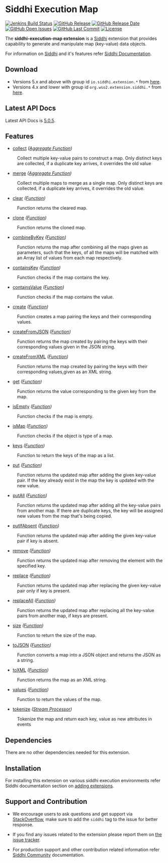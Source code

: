 Siddhi Execution Map
======================================

  [![Jenkins Build Status](https://wso2.org/jenkins/job/siddhi/job/siddhi-execution-map/badge/icon)](https://wso2.org/jenkins/job/siddhi/job/siddhi-execution-map/)
  [![GitHub Release](https://img.shields.io/github/release/siddhi-io/siddhi-execution-map.svg)](https://github.com/siddhi-io/siddhi-execution-map/releases)
  [![GitHub Release Date](https://img.shields.io/github/release-date/siddhi-io/siddhi-execution-map.svg)](https://github.com/siddhi-io/siddhi-execution-map/releases)
  [![GitHub Open Issues](https://img.shields.io/github/issues-raw/siddhi-io/siddhi-execution-map.svg)](https://github.com/siddhi-io/siddhi-execution-map/issues)
  [![GitHub Last Commit](https://img.shields.io/github/last-commit/siddhi-io/siddhi-execution-map.svg)](https://github.com/siddhi-io/siddhi-execution-map/commits/master)
  [![License](https://img.shields.io/badge/License-Apache%202.0-blue.svg)](https://opensource.org/licenses/Apache-2.0)

The **siddhi-execution-map extension** is a <a target="_blank" href="https://siddhi.io/">Siddhi</a> extension that provides capability to generate and manipulate map (key-value) data objects.

For information on <a target="_blank" href="https://siddhi.io/">Siddhi</a> and it's features refer <a target="_blank" href="https://siddhi.io/redirect/docs.html">Siddhi Documentation</a>. 

## Download

* Versions 5.x and above with group id `io.siddhi.extension.*` from <a target="_blank" href="https://mvnrepository.com/artifact/io.siddhi.extension.execution.map/siddhi-execution-map/">here</a>.
* Versions 4.x and lower with group id `org.wso2.extension.siddhi.*` from <a target="_blank" href="https://mvnrepository.com/artifact/org.wso2.extension.siddhi.execution.map/siddhi-execution-map">here</a>.

## Latest API Docs 

Latest API Docs is <a target="_blank" href="https://siddhi-io.github.io/siddhi-execution-map/api/5.0.5">5.0.5</a>.

## Features

* <a target="_blank" href="https://siddhi-io.github.io/siddhi-execution-map/api/5.0.5/#collect-aggregate-function">collect</a> *(<a target="_blank" href="http://siddhi.io/en/v5.1/docs/query-guide/#aggregate-function">Aggregate Function</a>)*<br> <div style="padding-left: 1em;"><p><p style="word-wrap: break-word;margin: 0;">Collect multiple key-value pairs to construct a map. Only distinct keys are collected, if a duplicate key arrives, it overrides the old value</p></p></div>
* <a target="_blank" href="https://siddhi-io.github.io/siddhi-execution-map/api/5.0.5/#merge-aggregate-function">merge</a> *(<a target="_blank" href="http://siddhi.io/en/v5.1/docs/query-guide/#aggregate-function">Aggregate Function</a>)*<br> <div style="padding-left: 1em;"><p><p style="word-wrap: break-word;margin: 0;">Collect multiple maps to merge as a single map. Only distinct keys are collected, if a duplicate key arrives, it overrides the old value.</p></p></div>
* <a target="_blank" href="https://siddhi-io.github.io/siddhi-execution-map/api/5.0.5/#clear-function">clear</a> *(<a target="_blank" href="http://siddhi.io/en/v5.1/docs/query-guide/#function">Function</a>)*<br> <div style="padding-left: 1em;"><p><p style="word-wrap: break-word;margin: 0;">Function returns the cleared map. </p></p></div>
* <a target="_blank" href="https://siddhi-io.github.io/siddhi-execution-map/api/5.0.5/#clone-function">clone</a> *(<a target="_blank" href="http://siddhi.io/en/v5.1/docs/query-guide/#function">Function</a>)*<br> <div style="padding-left: 1em;"><p><p style="word-wrap: break-word;margin: 0;">Function returns the cloned map.</p></p></div>
* <a target="_blank" href="https://siddhi-io.github.io/siddhi-execution-map/api/5.0.5/#combinebykey-function">combineByKey</a> *(<a target="_blank" href="http://siddhi.io/en/v5.1/docs/query-guide/#function">Function</a>)*<br> <div style="padding-left: 1em;"><p><p style="word-wrap: break-word;margin: 0;">Function returns the map after combining all the maps given as parameters, such that the keys, of all the maps will be matched with an Array list of values from each map respectively.</p></p></div>
* <a target="_blank" href="https://siddhi-io.github.io/siddhi-execution-map/api/5.0.5/#containskey-function">containsKey</a> *(<a target="_blank" href="http://siddhi.io/en/v5.1/docs/query-guide/#function">Function</a>)*<br> <div style="padding-left: 1em;"><p><p style="word-wrap: break-word;margin: 0;">Function checks if the map contains the key.</p></p></div>
* <a target="_blank" href="https://siddhi-io.github.io/siddhi-execution-map/api/5.0.5/#containsvalue-function">containsValue</a> *(<a target="_blank" href="http://siddhi.io/en/v5.1/docs/query-guide/#function">Function</a>)*<br> <div style="padding-left: 1em;"><p><p style="word-wrap: break-word;margin: 0;">Function checks if the map contains the value.</p></p></div>
* <a target="_blank" href="https://siddhi-io.github.io/siddhi-execution-map/api/5.0.5/#create-function">create</a> *(<a target="_blank" href="http://siddhi.io/en/v5.1/docs/query-guide/#function">Function</a>)*<br> <div style="padding-left: 1em;"><p><p style="word-wrap: break-word;margin: 0;">Function creates a map pairing the keys and their corresponding values.</p></p></div>
* <a target="_blank" href="https://siddhi-io.github.io/siddhi-execution-map/api/5.0.5/#createfromjson-function">createFromJSON</a> *(<a target="_blank" href="http://siddhi.io/en/v5.1/docs/query-guide/#function">Function</a>)*<br> <div style="padding-left: 1em;"><p><p style="word-wrap: break-word;margin: 0;">Function returns the map created by pairing the keys with their corresponding values given in the JSON string.</p></p></div>
* <a target="_blank" href="https://siddhi-io.github.io/siddhi-execution-map/api/5.0.5/#createfromxml-function">createFromXML</a> *(<a target="_blank" href="http://siddhi.io/en/v5.1/docs/query-guide/#function">Function</a>)*<br> <div style="padding-left: 1em;"><p><p style="word-wrap: break-word;margin: 0;">Function returns the map created by pairing the keys with their corresponding values,given as an XML string.</p></p></div>
* <a target="_blank" href="https://siddhi-io.github.io/siddhi-execution-map/api/5.0.5/#get-function">get</a> *(<a target="_blank" href="http://siddhi.io/en/v5.1/docs/query-guide/#function">Function</a>)*<br> <div style="padding-left: 1em;"><p><p style="word-wrap: break-word;margin: 0;">Function returns the value corresponding to the given key from the map.</p></p></div>
* <a target="_blank" href="https://siddhi-io.github.io/siddhi-execution-map/api/5.0.5/#isempty-function">isEmpty</a> *(<a target="_blank" href="http://siddhi.io/en/v5.1/docs/query-guide/#function">Function</a>)*<br> <div style="padding-left: 1em;"><p><p style="word-wrap: break-word;margin: 0;">Function checks if the map is empty.</p></p></div>
* <a target="_blank" href="https://siddhi-io.github.io/siddhi-execution-map/api/5.0.5/#ismap-function">isMap</a> *(<a target="_blank" href="http://siddhi.io/en/v5.1/docs/query-guide/#function">Function</a>)*<br> <div style="padding-left: 1em;"><p><p style="word-wrap: break-word;margin: 0;">Function checks if the object is type of a map.</p></p></div>
* <a target="_blank" href="https://siddhi-io.github.io/siddhi-execution-map/api/5.0.5/#keys-function">keys</a> *(<a target="_blank" href="http://siddhi.io/en/v5.1/docs/query-guide/#function">Function</a>)*<br> <div style="padding-left: 1em;"><p><p style="word-wrap: break-word;margin: 0;">Function to return the keys of the map as a list.</p></p></div>
* <a target="_blank" href="https://siddhi-io.github.io/siddhi-execution-map/api/5.0.5/#put-function">put</a> *(<a target="_blank" href="http://siddhi.io/en/v5.1/docs/query-guide/#function">Function</a>)*<br> <div style="padding-left: 1em;"><p><p style="word-wrap: break-word;margin: 0;">Function returns the updated map after adding the given key-value pair. If the key already exist in the map the key is updated with the new value.</p></p></div>
* <a target="_blank" href="https://siddhi-io.github.io/siddhi-execution-map/api/5.0.5/#putall-function">putAll</a> *(<a target="_blank" href="http://siddhi.io/en/v5.1/docs/query-guide/#function">Function</a>)*<br> <div style="padding-left: 1em;"><p><p style="word-wrap: break-word;margin: 0;">Function returns the updated map after adding all the key-value pairs from another map. If there are duplicate keys, the key will be assigned new values from the map that's being copied.</p></p></div>
* <a target="_blank" href="https://siddhi-io.github.io/siddhi-execution-map/api/5.0.5/#putifabsent-function">putIfAbsent</a> *(<a target="_blank" href="http://siddhi.io/en/v5.1/docs/query-guide/#function">Function</a>)*<br> <div style="padding-left: 1em;"><p><p style="word-wrap: break-word;margin: 0;">Function returns the updated map after adding the given key-value pair if key is absent. </p></p></div>
* <a target="_blank" href="https://siddhi-io.github.io/siddhi-execution-map/api/5.0.5/#remove-function">remove</a> *(<a target="_blank" href="http://siddhi.io/en/v5.1/docs/query-guide/#function">Function</a>)*<br> <div style="padding-left: 1em;"><p><p style="word-wrap: break-word;margin: 0;">Function returns the updated map after removing the element with the specified key.</p></p></div>
* <a target="_blank" href="https://siddhi-io.github.io/siddhi-execution-map/api/5.0.5/#replace-function">replace</a> *(<a target="_blank" href="http://siddhi.io/en/v5.1/docs/query-guide/#function">Function</a>)*<br> <div style="padding-left: 1em;"><p><p style="word-wrap: break-word;margin: 0;">Function returns the updated map after replacing the given key-value pair only if key is present.</p></p></div>
* <a target="_blank" href="https://siddhi-io.github.io/siddhi-execution-map/api/5.0.5/#replaceall-function">replaceAll</a> *(<a target="_blank" href="http://siddhi.io/en/v5.1/docs/query-guide/#function">Function</a>)*<br> <div style="padding-left: 1em;"><p><p style="word-wrap: break-word;margin: 0;">Function returns the updated map after replacing all the key-value pairs from another map, if keys are present.</p></p></div>
* <a target="_blank" href="https://siddhi-io.github.io/siddhi-execution-map/api/5.0.5/#size-function">size</a> *(<a target="_blank" href="http://siddhi.io/en/v5.1/docs/query-guide/#function">Function</a>)*<br> <div style="padding-left: 1em;"><p><p style="word-wrap: break-word;margin: 0;">Function to return the size of the map.</p></p></div>
* <a target="_blank" href="https://siddhi-io.github.io/siddhi-execution-map/api/5.0.5/#tojson-function">toJSON</a> *(<a target="_blank" href="http://siddhi.io/en/v5.1/docs/query-guide/#function">Function</a>)*<br> <div style="padding-left: 1em;"><p><p style="word-wrap: break-word;margin: 0;">Function converts a map into a JSON object and returns the JSON as a string.</p></p></div>
* <a target="_blank" href="https://siddhi-io.github.io/siddhi-execution-map/api/5.0.5/#toxml-function">toXML</a> *(<a target="_blank" href="http://siddhi.io/en/v5.1/docs/query-guide/#function">Function</a>)*<br> <div style="padding-left: 1em;"><p><p style="word-wrap: break-word;margin: 0;">Function returns the map as an XML string.</p></p></div>
* <a target="_blank" href="https://siddhi-io.github.io/siddhi-execution-map/api/5.0.5/#values-function">values</a> *(<a target="_blank" href="http://siddhi.io/en/v5.1/docs/query-guide/#function">Function</a>)*<br> <div style="padding-left: 1em;"><p><p style="word-wrap: break-word;margin: 0;">Function to return the values of the map.</p></p></div>
* <a target="_blank" href="https://siddhi-io.github.io/siddhi-execution-map/api/5.0.5/#tokenize-stream-processor">tokenize</a> *(<a target="_blank" href="http://siddhi.io/en/v5.1/docs/query-guide/#stream-processor">Stream Processor</a>)*<br> <div style="padding-left: 1em;"><p><p style="word-wrap: break-word;margin: 0;">Tokenize the map and return each key, value as new attributes in events</p></p></div>

## Dependencies 

There are no other dependencies needed for this extension. 

## Installation

For installing this extension on various siddhi execution environments refer Siddhi documentation section on <a target="_blank" href="https://siddhi.io/redirect/add-extensions.html">adding extensions</a>.

## Support and Contribution

* We encourage users to ask questions and get support via <a target="_blank" href="https://stackoverflow.com/questions/tagged/siddhi">StackOverflow</a>, make sure to add the `siddhi` tag to the issue for better response.

* If you find any issues related to the extension please report them on <a target="_blank" href="https://github.com/siddhi-io/siddhi-execution-map/issues">the issue tracker</a>.

* For production support and other contribution related information refer <a target="_blank" href="https://siddhi.io/community/">Siddhi Community</a> documentation.
